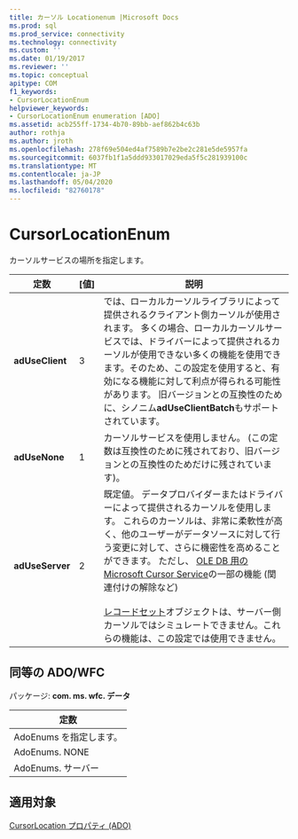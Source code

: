 ```yaml
---
title: カーソル Locationenum |Microsoft Docs
ms.prod: sql
ms.prod_service: connectivity
ms.technology: connectivity
ms.custom: ''
ms.date: 01/19/2017
ms.reviewer: ''
ms.topic: conceptual
apitype: COM
f1_keywords:
- CursorLocationEnum
helpviewer_keywords:
- CursorLocationEnum enumeration [ADO]
ms.assetid: acb255ff-1734-4b70-89bb-aef862b4c63b
author: rothja
ms.author: jroth
ms.openlocfilehash: 278f69e504ed4af7589b7e2be2c281e5de5957fa
ms.sourcegitcommit: 6037fb1f1a5ddd933017029eda5f5c281939100c
ms.translationtype: MT
ms.contentlocale: ja-JP
ms.lasthandoff: 05/04/2020
ms.locfileid: "82760178"
---
```

# <a name="cursorlocationenum"></a>CursorLocationEnum
カーソルサービスの場所を指定します。  
  
|定数|[値]|説明|  
|--------------|-----------|-----------------|  
|**adUseClient**|3|では、ローカルカーソルライブラリによって提供されるクライアント側カーソルが使用されます。 多くの場合、ローカルカーソルサービスでは、ドライバーによって提供されるカーソルが使用できない多くの機能を使用できます。そのため、この設定を使用すると、有効になる機能に対して利点が得られる可能性があります。 旧バージョンとの互換性のために、シノニム**adUseClientBatch**もサポートされています。|  
|**adUseNone**|1|カーソルサービスを使用しません。 (この定数は互換性のために残されており、旧バージョンとの互換性のためだけに残されています)。|  
|**adUseServer**|2|既定値。 データプロバイダーまたはドライバーによって提供されるカーソルを使用します。 これらのカーソルは、非常に柔軟性が高く、他のユーザーがデータソースに対して行う変更に対して、さらに機密性を高めることができます。 ただし、 [OLE DB 用の Microsoft Cursor Service](../../../ado/guide/data/the-microsoft-cursor-service-for-ole-db.md)の一部の機能 (関連付けの解除など)<br /><br /> [レコードセット](../../../ado/reference/ado-api/recordset-object-ado.md)オブジェクトは、サーバー側カーソルではシミュレートできません。これらの機能は、この設定では使用できません。|  
  
## <a name="adowfc-equivalent"></a>同等の ADO/WFC  
 パッケージ: **com. ms. wfc. データ**  
  
|定数|  
|--------------|  
|AdoEnums を指定します。|  
|AdoEnums. NONE|  
|AdoEnums. サーバー|  
  
## <a name="applies-to"></a>適用対象  
 [CursorLocation プロパティ (ADO)](../../../ado/reference/ado-api/cursorlocation-property-ado.md)
